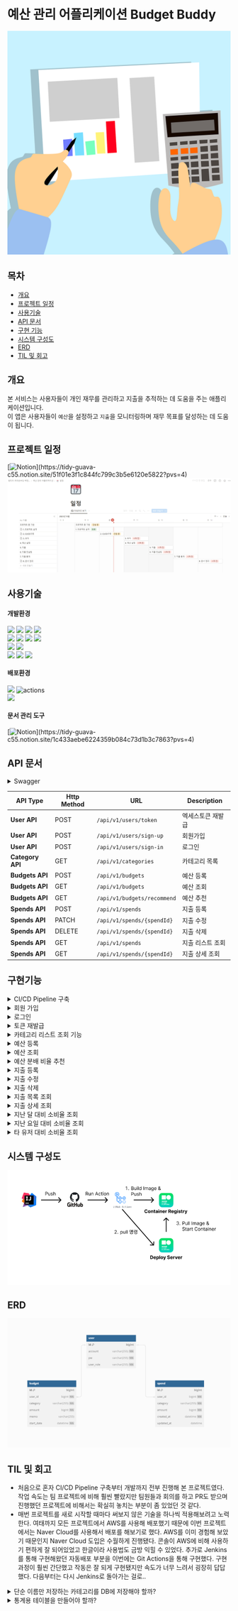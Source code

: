 # 예산 관리 어플리케이션 Budget Buddy
![title](./readme_source/title/logo.png)

## 목차
- [개요](#개요)
- [프로젝트 일정](#프로젝트-일정)
- [사용기술](#사용기술)
- [API 문서](#API-문서)
- [구현 기능](#구현기능)
- [시스템 구성도](#시스템-구성도)
- [ERD](#ERD)
- [TIL 및 회고](#프로젝트-관리-및-회고)


## 개요

본 서비스는 사용자들이 개인 재무를 관리하고 지출을 추적하는 데 도움을 주는 애플리케이션입니다.<br>
이 앱은 사용자들이 `예산`을 설정하고 `지출`을 모니터링하며 재무 목표를 달성하는 데 도움이 됩니다.


## 프로젝트 일정

[![Notion](https://img.shields.io/badge/Notion_문서로_확인하기_(클릭!)-%23000000.svg?style=for-the-badge&logo=notion&logoColor=white)](https://tidy-guava-c55.notion.site/51f01e3f1c844fc799c3b5e6120e5822?pvs=4)
![img.png](readme_source/schedule/schedule.png)

## 사용기술

#### 개발환경
<img src="https://img.shields.io/badge/java-007396?&logo=java&logoColor=white"> <img src="https://img.shields.io/badge/spring-6DB33F?&logo=spring&logoColor=white"> <img src="https://img.shields.io/badge/Spring boot-6DB33F?&logo=Spring boot&logoColor=white"> <img src="https://img.shields.io/badge/gradle-02303A?&logo=gradle&logoColor=white">
<br>
<img src="https://img.shields.io/badge/MySQL-003545?&logo=mySql&logoColor=white"> <img src="https://img.shields.io/badge/redis-DC382D?&logo=redis&logoColor=white"> <img src="https://img.shields.io/badge/Spring Data JPA-6DB33F?&logo=Spring JPA&logoColor=white"> <img src="https://img.shields.io/badge/querydsl-2599ED?&logo=querydsl&logoColor=white">
<br>
<img src="https://img.shields.io/badge/AssertJ-25A162?&logo=AssertJ&logoColor=white"> <img src="https://img.shields.io/badge/Mockito-008D62?&logo=Mockito&logoColor=white">
<br>
<img src="https://img.shields.io/badge/intellijidea-000000?&logo=intellijidea&logoColor=white"> <img src="https://img.shields.io/badge/postman-FF6C37?&logo=postman&logoColor=white"> <img src="https://img.shields.io/badge/swagger-85EA2D?&logo=swagger&logoColor=white">

#### 배포환경
<img src="https://img.shields.io/badge/github-181717?&logo=github&logoColor=white"> <img src="https://img.shields.io/badge/github actions-2088FF?&logo=githubactions&logoColor=white" alt="actions">
<br>
<img src="https://img.shields.io/badge/Naver Cloud-25A162?&logo=Naver&logoColor=white">

#### 문서 관리 도구
[![Notion](https://img.shields.io/badge/Notion_문서로_확인하기_(클릭!)-%23000000.svg?style=for-the-badge&logo=notion&logoColor=white)](https://tidy-guava-c55.notion.site/1c433aebe6224359b084c73d1b3c7863?pvs=4)

## API 문서
<details>
  <summary>Swagger</summary>
    <img src="readme_source/swagger/swagger.png">
</details>


| API Type         | Http Method | URL                         | Description |
|------------------|-------------|-----------------------------|------------|
| **User API**     | POST        | `/api/v1/users/token`       | 엑세스토큰 재발급  | 
| **User API**     | POST        | `/api/v1/users/sign-up`     | 회원가입       |
| **User API**     | POST        | `/api/v1/users/sign-in`     | 로그인        |
| **Category API** | GET         | `/api/v1/categories`        | 카테고리 목록    |
| **Budgets API**  | POST        | `/api/v1/budgets`           | 예산 등록      |
| **Budgets API**  | GET         | `/api/v1/budgets`           | 예산 조회      |
| **Budgets API**  | GET         | `/api/v1/budgets/recommend` | 예산 추천      |
| **Spends API**   | POST        | `/api/v1/spends`            | 지출 등록      |
| **Spends API**   | PATCH       | `/api/v1/spends/{spendId}`  | 지출 수정      |
| **Spends API**   | DELETE      | `/api/v1/spends/{spendId}`  | 지출 삭제      |
| **Spends API**   | GET         | `/api/v1/spends`            | 지출 리스트 조회  |
| **Spends API**   | GET         | `/api/v1/spends/{spendId}`  | 지출 상세 조회   |


## 구현기능

<details>
  <summary>CI/CD Pipeline 구축</summary>

- CI
  - Git Actions을 통해 dev브랜치와 main브랜치에 PR 생성시 빌드/테스트를 자동실행합니다.
- CD
  - Git Actions을 통해 main브랜치에 Push 발생 시 자동 배포를 진행합니다.
  - 배포는 다음과 같은 순서로 진행됩니다.
  - 빌드 -> 도커 이미지 생성 -> Container Registry에 이미지 Push -> Server에서 이미지 Pull -> 도커 컨테이너 실행 
- Server
  - Naver Cloud 사용
  - Server: 프로젝트 배포를 위한 우분투 서버 생성 (AWS EC2)
  - Container Registry: Docker Image 저장소 생성 (AWS ECS)
  - Object Storage: 파일 저장소 생성, Container Registry를 사용하려면 필수 생성 (AWS S3)
  - Cloud DB for Redis: Redis서버 생성 (AWS ElasticCache)
  - Cloud DB for MySQL: MySQL서버 생성 (AWS RDS)


<img src="./readme_source/ci_cd/ci_cd.png">

</details>

<details>
  <summary>회원 가입</summary>

- account, pw를 받아 회원을 등록합니다.
- pw는 passwordEncoder로 암호화하여 저장합니다.
- Request
  ```
    {
      "account" : "test",
      "pw" : "pw123pw123"
    }
  ```
- Response - 201
</details>

<details>
  <summary>로그인</summary>

- account, pw를 받아 로그인합니다.
- 로그인 성공시 Access Token, Refresh Token을 발급합니다.
- Access Token의 유효기간은 1시간이며 모든 api의 헤더에 포함되어야 합니다.
- Refresh Token의 유효기간은 24시간이며 발급시 Redis에 저장합니다.
- Request
  ```
    {
      "account" : "test",
      "pw" : "pw123pw123"
    }
  ```
- Response - 200
  ```
    {
      "accessToken": "eyJhbGciOiJIUzI1NiJ9.eyJpZCI6IjMwIiwiYWNjb3V..",
      "tokenType" : "Bearer",
      "expireIn" : "2023-11-20",
      "refreshToken": "eyJhbGciOiJIUzI1NiJ9.eyJpZCI6IjMwIiwiaXNzI.."
    }
  ```

</details>

<details>
  <summary>토큰 재발급</summary>

- Refresh Token을 받아 Redis에 저장된 값과 비교한 뒤 토큰을 재발급합니다.
- 토큰 재발급시 Redis에 저장된 기존 리프레시 토큰은 새로 발급된 토큰으로 대체됩니다.
- Request
  ```
    {
      "refreshToken" : "Bearer eyJhbGciOiJIUzI1NiJ9.eyJpZCI6IjMwIiwiaXNzI.."
    }
  ```
- Response - 200
  ```
    {
      "accessToken": "eyJhbGciOiJIUzI1NiJ9.eyJpZCI6IjMwIiwiYWNjb3V..",
      "tokenType" : "Bearer",
      "expireIn" : "2023-11-20",
      "refreshToken": "eyJhbGciOiJIUzI1NiJ9.eyJpZCI6IjMwIiwiaXNzI.."
    }
  ```
</details>

<details>
  <summary>카테고리 리스트 조회 기능</summary>

- 전체 카테고리 리스트를 조회합니다.
- Category Enum의 모든 값을 반환합니다.
- Response - 200
  ```
    {
      "categoryList" : ["식비", "교통비", ..]
    }
  ```
</details>

<details>
  <summary>예산 등록</summary>

- 년, 월, 카테고리, 금액을 받아 저장합니다.
- Request
  ```
    {
      "category" : "식비",
      "year" : 2023,
      "month" : 11,
      "amount" : 500000
    }
  ```
- Response - 201
</details>

<details>
  <summary>예산 조회</summary>

- 년, 월을 입력받아 해당 월의 카테고리 별 예산과 총액을 조회합니다.
- Request
  ```
    {
      "year" : 2023,
      "month" : 11
    }
  ```
- Response - 200
  ```
    {
      "총액" : 1000000,
      "식비" : 500000,
      "교통비" : 100000,
      ...
    }
  ```
</details>

<details>
  <summary>예산 분배 비율 추천</summary>

- 예산 총액을 입력받아 카테고리 별 예산 분배 금액을 추천합니다.
- Request
  ```
    {
      "total" : 1000000
    }
  ```
- Response - 200
  ```
    {
      "식비" : 500000,
      "교통비" : 100000,
      ...
    }
  ```
</details>

<details>
  <summary>지출 등록</summary>

- 지출을 등록합니다.
- Request
  ```
    {
      "category" : "식비",
      "amount" : 10000
    }
  ```
- Response - 201
</details>

<details>
  <summary>지출 수정</summary>

- 지출을 수정합니다.
- Request
  ```
    {
      "category" : "식비",
      "amount" : 10000
    }
  ```
- Response - 201
</details>

<details>
  <summary>지출 삭제</summary>

- 지출을 삭제합니다.
- Response - 204
</details>

<details>
  <summary>지출 목록 조회</summary>

- 입력받은 달의 카테고리별 지출과 총액을 조회합니다.
- Request
  ```
    {
      "year" : 2023,
      "month" : 11
    }
  ```
- Response - 200
  ```
    {
      "총액" : 1000000,
      "식비" : 500000,
      "교통비" : 100000,
      ...
    }
  ```
</details>

<details>
  <summary>지출 상세 조회</summary>

- 지출의 상세정보를 조회합니다.
- Response - 200
  ```
    {
      "category" : "식비",
      "amount" : 10000,
      "memo" : "돈까스"
    }
  ```
</details>

<details>
  <summary>지난 달 대비 소비율 조회</summary>

- 지난 달 대비 총액, 카테고리 별 소비율을 제공합니다.
- 오늘이 10일차 라면, 지난달 10일차 까지의 데이터를 대상으로 비교합니다.
- 반환된 숫자는 지난 달 대비 소비율(%)입니다.
- 아래 예시의 경우 이번 달 지출은 지난 달의 94%입니다.
- Response - 200
  ```
    {
      "총액" : 94,
      "식비" : 97,
      "교통비" : 84,
      ...
    }
  ```
</details>

<details>
  <summary>지난 요일 대비 소비율 조회</summary>

- 지난 요일 대비 총액, 카테고리 별 소비율을 제공합니다.
- 오늘이 월요일이라면, 지난주 월요일의 데이터를 대상으로 비교합니다.
- 반환된 숫자는 지난 요일 대비 소비율(%)입니다.
- 아래 예시의 경우 오늘 지출은 지난 요일의 94%입니다.
- Response - 200
  ```
    {
      "총액" : 94,
      "식비" : 97,
      "교통비" : 84,
      ...
    }
  ```
</details>

<details>
  <summary>타 유저 대비 소비율 조회</summary>

- 타 유저 대비 총액, 카테고리 별 소비율을 제공합니다.
- 타 유저의 데이터를 대상으로 비교합니다.
- 반환된 숫자는 타 유저 대비 소비율(%)입니다.
- 아래 예시의 경우 오늘 지출은 타 유저에 비해 94%입니다.
- Response - 200
  ```
    {
      "총액" : 94,
      "식비" : 97,
      "교통비" : 84,
      ...
    }
  ```
</details>

## 시스템 구성도
![시스템 구성도](./readme_source/system_diagram/system_diagram.png)

## ERD
![ERD](./readme_source/erd/erd.png)

## TIL 및 회고
- 처음으로 혼자 CI/CD Pipeline 구축부터 개발까지 전부 진행해 본 프로젝트였다. 작업 속도는 팀 프로젝트에 비해 훨씬 빨랐지만 
팀원들과 회의를 하고 PR도 받으며 진행했던 프로젝트에 비해서는 확실히 놓치는 부분이 좀 있었던 것 같다.
- 매번 프로젝트를 새로 시작할 때마다 써보지 않은 기술을 하나씩 적용해보려고 노력한다.
여태까지 모든 프로젝트에서 AWS를 사용해 배포했기 때문에 이번 프로젝트에서는 Naver Cloud를 사용해서 배포를 해보기로 했다. AWS를 이미 경험해 보았기 때문인지 Naver Cloud 도입은 수월하게 진행됐다. 
콘솔이 AWS에 비해 사용하기 편하게 잘 되어있었고 한글이라 사용법도 금방 익힐 수 있었다.
추가로 Jenkins를 통해 구현해왔던 자동배포 부분을 이번에는 Git Actions을 통해 구현했다.
구현 과정이 훨씬 간단했고 작동은 잘 되게 구현됐지만 속도가 너무 느려서 굉장히 답답했다. 다음부터는 다시 Jenkins로 돌아가는 걸로..



<details>
  <summary>단순 이름만 저장하는 카테고리를 DB에 저장해야 할까?</summary>

- 설계시에는 해당 프로젝트에서는 카테고리를 테이블로 관리하는 이점이 크지 않을 것으로 생각해 
enum으로 관리하고 원하는 항목이 없을 경우 기타항목에 메모를 통해 표시하도록 설계하였다.
- 카테고리 테이블을 생성하여 DB에서 관리한다면 다음과 같은 이점을 얻을 수 있다.
- 확장성
  - 추후 카테고리 추가, 삭제 등 관리 기능을 만들어 사용할 수 있다.
- 쿼리 성능 향상
  - 조회 api들의 쿼리에서 GROUP BY절에 카테고리를 많이 사용하기 때문에 카테고리를 키로 잡으면 쿼리 성능이 좋아질 것으로 예상한다.
</details>

<details>
  <summary>통계용 테이블을 만들어야 할까?</summary>

- 통계 기능 구현시 두 가지 방법 중 고민이 있었다.
  1. 기능 실행시마다 조회하여 계산
  2. 통계 테이블을 따로 만들어 하루치 지출은 계산해 놓는다.
- 두 가지 방법 중 전자를 택한 이유
  - 통계 테이블을 따로 생성할 시 데이터의 정합성이 떨어질 수 있다.
  - 통계 기능 3가지 중 2가지는 하루의 데이터만 가지고 비교를 하므로 속도가 빠르다.
  - 저번 달의 지출과 비교하는 기능에서는 최소 1일에서 최대 31일치의 데이터를 가지고 비교해야 한다. 
  - 하루에 지출10개 * 31일로 가정하여 계산했을 때 310개의 데이터를 계산한다. 데이터의 양이 그리 많지 않기 때문에 1번 방법으로 진행하였다.
</details>
  




